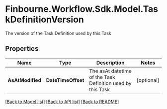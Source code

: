 # Finbourne.Workflow.Sdk.Model.TaskDefinitionVersion
The version of the Task Definition used by this Task

## Properties

Name | Type | Description | Notes
------------ | ------------- | ------------- | -------------
**AsAtModified** | **DateTimeOffset** | The asAt datetime of the Task Definition used by this Task | [optional] 

[[Back to Model list]](../README.md#documentation-for-models) [[Back to API list]](../README.md#documentation-for-api-endpoints) [[Back to README]](../README.md)

